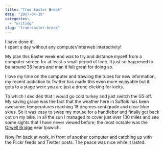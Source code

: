 ```yaml
---
title: "True Easter Break"
date: "2007-04-10"
categories: 
  - "writing"
slug: "true-easter-break"
---
```


I have done it!  
I spent a day without any computer/interweb interactivity!

My plan this Easter week end was to try and distance myself from a computer screen for at least a small period of time. It just so happened to be around 36 hours and man it felt great for doing so.

I love my time on the computer and trawling the tubes for new information, my recent addiction to Twitter has made this even more enjoyable but it gets to a stage were you are just a drone clicking for kicks.

To which I decided that I would go cold turkey and just switch the G5 off. My saving grace was the fact that the weather here in Suffolk has been awesome; temperatures reaching 18 degrees centigrade and clear blue skies. So it was easy to swap my mouse for a handlebar and finally get back out on my bike. In all the sun I managed to cover just over 130 miles and see some sights that I have never viewed before; the most notable was the [Orwell Bridge](http://farm1.static.flickr.com/176/453877777_7f03a47049.jpg) near Ipswich.

Now I’m back at work, in front of another computer and catching up with the Flickr feeds and Twitter posts. The peace was nice while it lasted.

